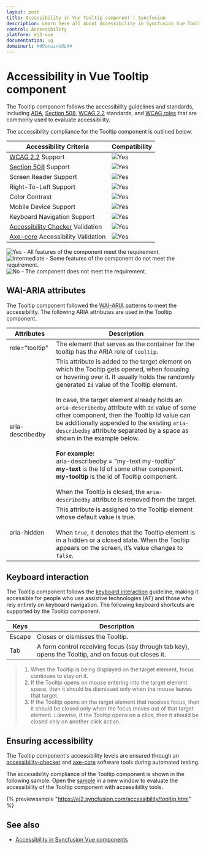 ```yaml
---
layout: post
title: Accessibility in Vue Tooltip component | Syncfusion
description: Learn here all about Accessibility in Syncfusion Vue Tooltip component of Syncfusion Essential JS 2 and more.
control: Accessibility 
platform: ej2-vue
documentation: ug
domainurl: ##DomainURL##
---
```


# Accessibility in Vue Tooltip component

The Tooltip component follows the accessibility guidelines and standards, including [ADA](https://www.ada.gov/), [Section 508](https://www.section508.gov/), [WCAG 2.2](https://www.w3.org/TR/WCAG22/) standards, and [WCAG roles](https://www.w3.org/TR/wai-aria/#roles) that are commonly used to evaluate accessibility.

The accessibility compliance for the Tooltip component is outlined below.

| Accessibility Criteria | Compatibility |
| -- | -- |
| [WCAG 2.2](https://www.w3.org/TR/WCAG22/) Support | <img src="https://cdn.syncfusion.com/content/images/documentation/full.png" alt="Yes"> |
| [Section 508](https://www.section508.gov/) Support | <img src="https://cdn.syncfusion.com/content/images/documentation/full.png" alt="Yes"> |
| Screen Reader Support | <img src="https://cdn.syncfusion.com/content/images/documentation/full.png" alt="Yes"> |
| Right-To-Left Support | <img src="https://cdn.syncfusion.com/content/images/documentation/full.png" alt="Yes"> |
| Color Contrast | <img src="https://cdn.syncfusion.com/content/images/documentation/full.png" alt="Yes"> |
| Mobile Device Support | <img src="https://cdn.syncfusion.com/content/images/documentation/full.png" alt="Yes"> |
| Keyboard Navigation Support | <img src="https://cdn.syncfusion.com/content/images/documentation/full.png" alt="Yes"> |
| [Accessibility Checker](https://www.npmjs.com/package/accessibility-checker) Validation | <img src="https://cdn.syncfusion.com/content/images/documentation/full.png" alt="Yes"> |
| [Axe-core](https://www.npmjs.com/package/axe-core) Accessibility Validation | <img src="https://cdn.syncfusion.com/content/images/documentation/full.png" alt="Yes"> |

<style>
    .post .post-content img {
        display: inline-block;
        margin: 0.5em 0;
    }
</style>
<div><img src="https://cdn.syncfusion.com/content/images/documentation/full.png" alt="Yes"> - All features of the component meet the requirement.</div>

<div><img src="https://cdn.syncfusion.com/content/images/documentation/partial.png" alt="Intermediate"> - Some features of the component do not meet the requirement.</div>

<div><img src="https://cdn.syncfusion.com/content/images/documentation/not-supported.png" alt="No"> - The component does not meet the requirement.</div>

## WAI-ARIA attributes

The Tooltip component followed the [WAI-ARIA](https://www.w3.org/WAI/ARIA/apg/patterns/tooltip/) patterns to meet the accessibility. The following ARIA attributes are used in the Tooltip component.

| Attributes | Description |
| --- | --- |
| role="tooltip" | The element that serves as the container for the tooltip has the ARIA role of `tooltip`. |
| aria-describedby | This attribute is added to the target element on which the Tooltip gets opened, when focusing or hovering over it. It usually holds the randomly generated `Id` value of the Tooltip element. <br /> <br />In case, the target element already holds an `aria-describedby` attribute with `Id` value of some other component, then the Tooltip Id value can be additionally appended to the existing `aria-describedby` attribute separated by a space as shown in the example below.<br /><br /> **For example:** <br /> aria-describedby = "my-text my-tooltip" <br /> **my-text** is the Id of some other component.<br /> **my-tooltip** is the id of Tooltip component. <br /><br/> When the Tooltip is closed, the `aria-describedby` attribute is removed from the target. |
| aria-hidden | This attribute is assigned to the Tooltip element whose default value is true. <br /><br /> When `true`, it denotes that the Tooltip element is in a hidden or a closed state. When the Tooltip appears on the screen, it’s value changes to `false`.|

## Keyboard interaction

The Tooltip component follows the [keyboard interaction](https://www.w3.org/WAI/ARIA/apg/patterns/tooltip/#keyboardinteraction) guideline, making it accessible for people who use assistive technologies (AT) and those who rely entirely on keyboard navigation. The following keyboard shortcuts are supported by the Tooltip component.

|  Keys | Description |
| --- | --- |
| Escape | Closes or dismisses the Tooltip. |
| Tab | A form control receiving focus (say through tab key), opens the Tooltip, and on focus out closes it. |

> 1. When the Tooltip is being displayed on the target element, focus continues to stay on it.
> 2. If the Tooltip opens on mouse entering into the target element space, then it should be dismissed only when the mouse leaves that target.
> 3. If the Tooltip opens on the target element that receives focus, then it should be closed only when the focus moves out of that target element.
Likewise, if the Tooltip opens on a click, then it should be closed only on another click action.

## Ensuring accessibility

The Tooltip component's accessibility levels are ensured through an [accessibility-checker](https://www.npmjs.com/package/accessibility-checker) and [axe-core](https://www.npmjs.com/package/axe-core) software tools during automated testing.

The accessibility compliance of the Tooltip component is shown in the following sample. Open the [sample](https://ej2.syncfusion.com/accessibility/tooltip.html) in a new window to evaluate the accessibility of the Tooltip component with accessibility tools.

{% previewsample "https://ej2.syncfusion.com/accessibility/tooltip.html" %}

## See also     

* [Accessibility in Syncfusion Vue components](../common/accessibility)
